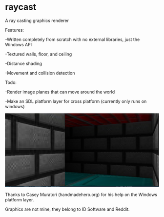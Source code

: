 # raycast
A ray casting graphics renderer

Features:

-Written completely from scratch with no external libraries, just the Windows API

-Textured walls, floor, and ceiling

-Distance shading

-Movement and collision detection

Todo:

-Render image planes that can move around the world

-Make an SDL platform layer for cross platform (currently only runs on windows)

![Alt text](/misc/raycaster_screenshot.png?raw=true "Screenshot")

Thanks to Casey Muratori (handmadehero.org) for his help on the Windows platform layer.

Graphics are not mine, they belong to ID Software and Reddit.

